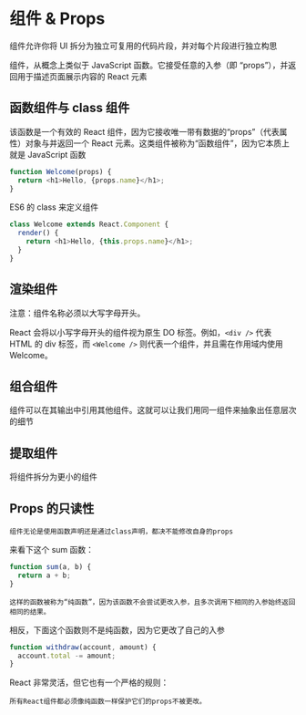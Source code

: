# 组件 & Props

组件允许你将 UI 拆分为独立可复用的代码片段，并对每个片段进行独立构思

组件，从概念上类似于 JavaScript 函数。它接受任意的入参（即 “props”），并返回用于描述页面展示内容的 React 元素

## 函数组件与 class 组件

该函数是一个有效的 React 组件，因为它接收唯一带有数据的“props”（代表属性）对象与并返回一个 React 元素。这类组件被称为“函数组件”，因为它本质上就是 JavaScript 函数

```javascript
function Welcome(props) {
  return <h1>Hello, {props.name}</h1>;
}
```

ES6 的 class 来定义组件

```javascript
class Welcome extends React.Component {
  render() {
    return <h1>Hello, {this.props.name}</h1>;
  }
}
```

## 渲染组件

注意：组件名称必须以大写字母开头。

React 会将以小写字母开头的组件视为原生 DO 标签。例如，`<div />` 代表 HTML 的 div 标签，而 `<Welcome />` 则代表一个组件，并且需在作用域内使用 Welcome。

## 组合组件

组件可以在其输出中引用其他组件。这就可以让我们用同一组件来抽象出任意层次的细节

## 提取组件

将组件拆分为更小的组件

## Props 的只读性

`组件无论是使用函数声明还是通过class声明，都决不能修改自身的props`

来看下这个 sum 函数：

```javascript
function sum(a, b) {
  return a + b;
}
```

`这样的函数被称为“纯函数”，因为该函数不会尝试更改入参，且多次调用下相同的入参始终返回相同的结果。`

相反，下面这个函数则不是纯函数，因为它更改了自己的入参

```javascript
function withdraw(account, amount) {
  account.total -= amount;
}
```

React 非常灵活，但它也有一个严格的规则：

`所有React组件都必须像纯函数一样保护它们的props不被更改。`
